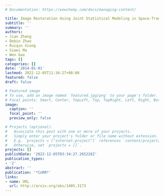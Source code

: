 ```yaml
---
# Documentation: https://wowchemy.com/docs/managing-content/

title: Image Restoration Using Joint Statistical Modeling in Space-Transform Domain
subtitle: ''
summary: ''
authors:
- Jian Zhang
- Debin Zhao
- Ruiqin Xiong
- Siwei Ma
- Wen Gao
tags: []
categories: []
date: '2014-01-01'
lastmod: 2022-12-05T11:34:27+08:00
featured: false
draft: false

# Featured image
# To use, add an image named `featured.jpg/png` to your page's folder.
# Focal points: Smart, Center, TopLeft, Top, TopRight, Left, Right, BottomLeft, Bottom, BottomRight.
image:
  caption: ''
  focal_point: ''
  preview_only: false

# Projects (optional).
#   Associate this post with one or more of your projects.
#   Simply enter your project's folder or file name without extension.
#   E.g. `projects = ["internal-project"]` references `content/project/deep-learning/index.md`.
#   Otherwise, set `projects = []`.
projects: []
publishDate: '2022-12-05T03:34:27.265228Z'
publication_types:
- '2'
abstract: ''
publication: '*CoRR*'
links:
- name: URL
  url: http://arxiv.org/abs/1405.3173
---
```

